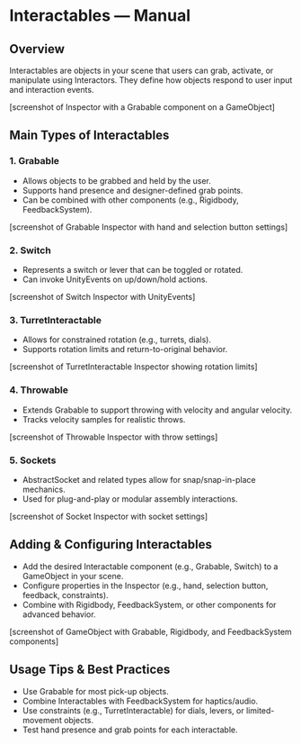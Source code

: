 # Interactables — Manual

## Overview
Interactables are objects in your scene that users can grab, activate, or manipulate using Interactors. They define how objects respond to user input and interaction events.

[screenshot of Inspector with a Grabable component on a GameObject]

## Main Types of Interactables

### 1. Grabable
- Allows objects to be grabbed and held by the user.
- Supports hand presence and designer-defined grab points.
- Can be combined with other components (e.g., Rigidbody, FeedbackSystem).

[screenshot of Grabable Inspector with hand and selection button settings]

### 2. Switch
- Represents a switch or lever that can be toggled or rotated.
- Can invoke UnityEvents on up/down/hold actions.

[screenshot of Switch Inspector with UnityEvents]

### 3. TurretInteractable
- Allows for constrained rotation (e.g., turrets, dials).
- Supports rotation limits and return-to-original behavior.

[screenshot of TurretInteractable Inspector showing rotation limits]

### 4. Throwable
- Extends Grabable to support throwing with velocity and angular velocity.
- Tracks velocity samples for realistic throws.

[screenshot of Throwable Inspector with throw settings]

### 5. Sockets
- AbstractSocket and related types allow for snap/snap-in-place mechanics.
- Used for plug-and-play or modular assembly interactions.

[screenshot of Socket Inspector with socket settings]

## Adding & Configuring Interactables
- Add the desired Interactable component (e.g., Grabable, Switch) to a GameObject in your scene.
- Configure properties in the Inspector (e.g., hand, selection button, feedback, constraints).
- Combine with Rigidbody, FeedbackSystem, or other components for advanced behavior.

[screenshot of GameObject with Grabable, Rigidbody, and FeedbackSystem components]

## Usage Tips & Best Practices
- Use Grabable for most pick-up objects.
- Combine Interactables with FeedbackSystem for haptics/audio.
- Use constraints (e.g., TurretInteractable) for dials, levers, or limited-movement objects.
- Test hand presence and grab points for each interactable. 